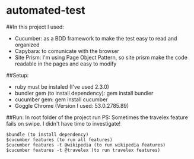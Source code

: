 # automated-test

##In this project I used:
  - Cucumber: as a BDD framework to make the test easy to read and organized
  - Capybara: to comunicate with the browser
  - Site Prism: I'm using Page Object Pattern, so site prism make the code readable in the pages and easy to modify

##Setup:
- ruby must be instaled (I've used 2.3.0)
- bundler gem (to install dependency): gem install bundler
- cucumber gem: gem install cucumber
- Goggle Chrome (Version I used:  53.0.2785.89)

##Run: 
  In root folder of the project run
  PS: Sometimes the travelex feature fails on swipe. I didn't have time to investigate!
   ```
   $bundle (to install dependency)
   $cucumber features (to run all features)
   $cucumber features -t @wikipedia (to run wikipedia features)
   $cucumber features -t @travelex (to run travelex features)
  ```
